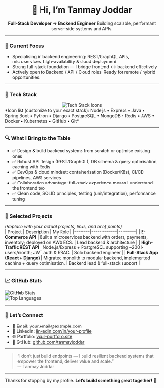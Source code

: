 <div align="center">
  <h1>👋 Hi, I’m Tanmay Joddar</h1>
  <p>  
    <strong>Full-Stack Developer → Backend Engineer</strong>  
    Building scalable, performant server-side systems and APIs.  
  </p>
</div>

---

### 🎯 Current Focus  
- Specialising in backend engineering: REST/GraphQL APIs, microservices, high-availability & cloud deployment  
- Strong full-stack foundation — I bridge frontend ↔ backend effectively  
- Actively open to Backend / API / Cloud roles. Ready for remote / hybrid opportunities.

---

### 🧰 Tech Stack  
<div align="center">
  <img src="https://skillicons.dev/icons?i=nodejs,express,java,springboot,python,django,postgres,mongodb,redis,aws,docker,kubernetes,github,git&perline=7" alt="Tech Stack Icons" />
</div>  
*Icon list (customize to your exact stack): Node.js • Express • Java • Spring Boot • Python • Django • PostgreSQL • MongoDB • Redis • AWS • Docker • Kubernetes • GitHub • Git*

---

### 🔍 What I Bring to the Table  
- ✅ Design & build backend systems from scratch or optimise existing ones  
- ✅ Robust API design (REST/GraphQL), DB schema & query optimisation, caching with Redis  
- ✅ DevOps & cloud mindset: containerisation (Docker/K8s), CI/CD pipelines, AWS services  
- ✅ Collaboration advantage: full-stack experience means I understand the frontend too  
- ✅ Clean code, SOLID principles, testing (unit/integration), performance tuning

---

### 📂 Selected Projects  
*(Replace with your actual projects, links, and brief points)*  
| Project | Description | My Role |
|--------|-------------|---------|
| **E-Commerce API** | Built a microservices backend with orders, payments, inventory; deployed on AWS ECS. | Lead backend & architecture |
| **High-Traffic REST API** | Node.js/Express + PostgreSQL supporting ~200 k users/month; JWT auth & RBAC. | Solo backend engineer |
| **Full-Stack App (React + Django)** | Migrated monolith to modular backend, implemented caching + query optimisation. | Backend lead & full-stack support |

---

### 📈 GitHub Stats  
![GitHub Stats](https://github-readme-stats.vercel.app/api?username=tanmayjoddar&show_icons=true&theme=radical)  
![Top Languages](https://github-readme-stats.vercel.app/api/top-langs/?username=tanmayjoddar&layout=compact&theme=radical)

---

### 🤝 Let’s Connect  
- 📧 Email: your.email@example.com  
- 🔗 LinkedIn: [linkedin.com/in/your-profile](https://www.linkedin.com/in/your‐profile)  
- 🌐 Portfolio: [your-portfolio.site](https://your-portfolio.site)  
- 🐙 GitHub: [github.com/tanmayjoddar](https://github.com/tanmayjoddar)

---

> “I don’t just build endpoints — I build resilient backend systems that empower the frontend, deliver value and scale.”  
> — Tanmay Joddar

---

Thanks for stopping by my profile. **Let’s build something great together! 🚀**

